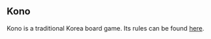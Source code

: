 
## Kono

Kono is a traditional Korea board game. Its rules can be found [here](https://en.wikipedia.org/wiki/Four_Field_Kono).
